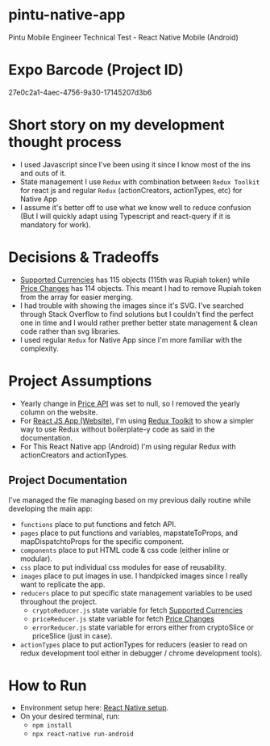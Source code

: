 # pintu-native-app
Pintu Mobile Engineer Technical Test - React Native Mobile (Android)

# Expo Barcode (Project ID)
27e0c2a1-4aec-4756-9a30-17145207d3b6

# Short story on my development thought process
- I used Javascript since I've been using it since I know most of the ins and outs of it.
- State management I use `Redux` with combination between `Redux Toolkit` for react js and regular `Redux` (actionCreators, actionTypes, etc) for Native App
- I assume it's better off to use what we know well to reduce confusion (But I will quickly adapt using Typescript and react-query if it is mandatory for work).

# Decisions & Tradeoffs
- [Supported Currencies](https://api.pintu.co.id/v2/wallet/supportedCurrencies) has 115 objects (115th was Rupiah token) while [Price Changes](https://api.pintu.co.id/v2/trade/price-changes) has 114 objects. This meant I had to remove Rupiah token from the array for easier merging.
- I had trouble with showing the images since it's SVG. I've searched through Stack Overflow to find solutions but I couldn't find the perfect one in time and I would rather prether better state management & clean code rather than svg libraries.
- I used regular `Redux` for Native App since I'm more familiar with the complexity.

# Project Assumptions

- Yearly change in [Price API](https://api.pintu.co.id/v2/trade/price-changes) was set to null, so I removed the yearly column on the website.
- For [React JS App (Website)](https://github.com/JuliusHmto/pintu-reactjs-app), I'm using [Redux Toolkit](https://redux.js.org/introduction/why-rtk-is-redux-today) to show a simpler way to use Redux without boilerplate-y code as said in the documentation.
- For This React Native app (Android) I'm using regular Redux with actionCreators and actionTypes. 

## Project Documentation
I've managed the file managing based on my previous daily routine while developing the main app:
- `functions` place to put functions and fetch API.
- `pages` place to put functions and variables, mapstateToProps, and mapDispatchtoProps for the specific component.
- `components` place to put HTML code & css code (either inline or modular).
- `css` place to put individual css modules for ease of reusability.
- `images` place to put images in use. I handpicked images since I really want to replicate the app.
- `reducers` place to put specific state management variables to be used throughout the project.
  - `cryptoReducer.js` state variable for fetch [Supported Currencies](https://api.pintu.co.id/v2/wallet/supportedCurrencies)
  - `priceReducer.js` state variable for fetch [Price Changes](https://api.pintu.co.id/v2/trade/price-changes)
  - `errorReducer.js` state variable for errors either from cryptoSlice or priceSlice (just in case).
- `actionTypes` place to put actionTypes for reducers (easier to read on redux development tool either in debugger / chrome development tools).

# How to Run
- Environment setup here: [React Native setup](https://reactnative.dev/docs/environment-setup).
- On your desired terminal, run:
  - `npm install`
  - `npx react-native run-android`
